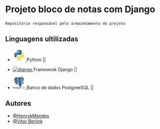 # Projeto bloco de notas com Django
    Repositório responsável pelo armazenamento do projeto

## Linguagens ultilizadas
- <a href="https://www.python.org" target="_blank" rel="noreferrer"> <img src="https://raw.githubusercontent.com/devicons/devicon/master/icons/python/python-original.svg" alt="python" width="40" height="40"/> </a> Python || 

- <a href="https://www.djangoproject.com/" target="_blank" rel="noreferrer"> <img src="https://cdn.worldvectorlogo.com/logos/django.svg" alt="django" width="40" height="40"/> </a> Framewrok Django ||

- <a href="https://www.postgresql.org" target="_blank" rel="noreferrer"> <img src="https://raw.githubusercontent.com/devicons/devicon/master/icons/postgresql/postgresql-original-wordmark.svg" alt="postgresql" width="40" height="40"/> </a> Banco de dados PostgreeSQL ||
## Autores
- [@HenrykMendes](https://github.com/HenrykMendes)
- [@Vitor Berlink](https://github.com/VitorBRLK)
